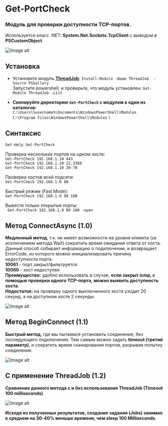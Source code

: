 # Get-PortCheck

### Модуль для проверки доступности TCP-портов.

Используется класс .NET: **System.Net.Sockets.TcpClient** с выводом в **PSCustomObject**.

![Image alt](https://github.com/Lifailon/Get-PortCheck/blob/rsa/Screen/1.3-PSCustomObject.jpg)

## Установка

* Установите модуль **[ThreadJob](https://github.com/PaulHigin/PSThreadJob)**: ` Install-Module -Name ThreadJob  -Source PSGallery ` \
Запустите powershell, и проверьте, что модуль установлен: ` Get-Module ThreadJob -List `

* **Скопируйте директорию `Get-PortCheck` с модулем в один из каталогов:** \
` C:\Users\%username%\Documents\WindowsPowerShell\Modules ` \
` C:\Program Files\WindowsPowerShell\Modules ` \

## Синтаксис

` Get-Help Get-PortCheck `

Проверка нескольких портов на одном хосте: \
` Get-PortCheck 192.168.1.10 443 ` \
` Get-PortCheck 192.168.1.10 22,3389 ` \
` Get-PortCheck 192.168.1.10 20-70 `

Проверка хостов всей подсети: \
` Get-PortCheck 192.168.1.0 80 `

Быстрый режим (Fast Mode): \
` Get-PortCheck 192.168.1.0 80 100 `

Вывести только открытые порты: \
` Get-PortCheck 192.168.1.0 80 100 -open`

## Метод ConnectAsync (1.0)

**Медленный метод**, т.к. не имеет возможности на уровне клиента (за исключением метода Wait) сократить время ожидания ответа от хоста. Данный способ собирает информацию о подключении, и возвращает ErrorCode, из которого можно инициализировать причину недоступности порта. \
**10061** - порт закрыт/фильтруется \
**10060** - хост недоступен \
**Преимущество:** удобно использовать в случае, **если закрыт icmp, с помощью проверки одного TCP-порта, можно выявить доступность хоста**. \
**Недостаток:** на проверку одного выключенного хоста уходит 20 секунд, а на доступном хосте 2 секунды.

![Image alt](https://github.com/Lifailon/Get-PortCheck/blob/rsa/Screen/1.0-Method-ConnectAsync.jpg)

## Метод BeginConnect (1.1)

**Быстрый метод**, где мы пытаемся установить соединение, без последующего подключения. Тем самым можно задать **timeout (третий параметр)**, и сократить время сканирования портов, разрывая попытку соединения.

![Image alt](https://github.com/Lifailon/Get-PortCheck/blob/rsa/Screen/1.1-%20Method-BeginConnect-500ms-vs-100ms.jpg)

## С применение ThreadJob (1.2)

**Сравнение данного метода с и без использования ThreadJob (Timeout 100 milliseconds)**.

![Image alt](https://github.com/Lifailon/Get-PortCheck/blob/rsa/Screen/1.1-vs-1.2-ThreadJob.jpg)

**Исходя из полученных результатов, создание задания (Jobs) занимае в среднем на 30-40% меньше времени, чем sleep 100 Milliseconds**.
